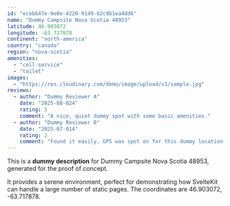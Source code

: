 ```yaml
---
id: "eceb647e-9e8e-4220-9149-62c9b1ea4dd6"
name: "Dummy Campsite Nova Scotia 48953"
latitude: 46.903072
longitude: -63.717878
continent: "north-america"
country: "canada"
region: "nova-scotia"
amenities:
  - "cell-service"
  - "toilet"
images:
  - "https://res.cloudinary.com/demo/image/upload/v1/sample.jpg"
reviews:
  - author: "Dummy Reviewer A"
    date: "2025-08-024"
    rating: 5
    comment: "A nice, quiet dummy spot with some basic amenities."
  - author: "Dummy Reviewer B"
    date: "2025-07-014"
    rating: 2
    comment: "Found it easily. GPS was spot on for this dummy location."
---
```


This is a **dummy description** for Dummy Campsite Nova Scotia 48953, generated for the proof of concept.

It provides a serene environment, perfect for demonstrating how SvelteKit can handle a large number of static pages. The coordinates are 46.903072, -63.717878.
